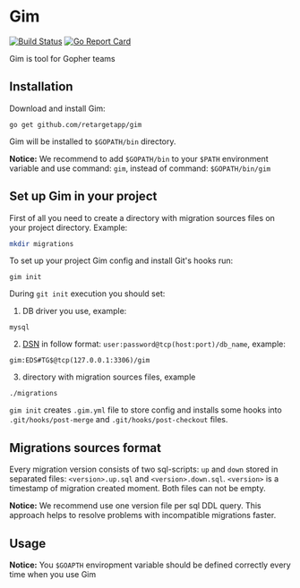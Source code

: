 # Gim

[![Build Status](https://travis-ci.org/retargetapp/gim.svg?branch=master)](https://travis-ci.org/retargetapp/gim)
[![Go Report Card](https://goreportcard.com/badge/github.com/retargetapp/gim)](https://goreportcard.com/report/github.com/retargetapp/gim)

Gim is tool for Gopher teams 

## Installation

Download and install Gim: 
```
go get github.com/retargetapp/gim
```
Gim will be installed to `$GOPATH/bin` directory.

**Notice:** We recommend to add `$GOPATH/bin` to your `$PATH` environment variable and use command: `gim`, instead of command: `$GOPATH/bin/gim`   

## Set up Gim in your project

First of all you need to create a directory with migration sources files on your project directory.
Example:
```bash
mkdir migrations 
```

To set up your project Gim config and install Git's hooks run:

```
gim init
```

During `git init` execution you should set:
1. DB driver you use, example:
```
mysql
```
2. [DSN](https://en.wikipedia.org/wiki/Data_source_name) in follow format: `user:password@tcp(host:port)/db_name`, example: 
```
gim:EDS#TG$@tcp(127.0.0.1:3306)/gim
```
3. directory with migration sources files, example
```
./migrations
```

`gim init` creates `.gim.yml` file to store config and installs some hooks into `.git/hooks/post-merge` and `.git/hooks/post-checkout` files.

## Migrations sources format

Every migration version consists of two sql-scripts: `up` and `down` stored in separated files: `<version>.up.sql` and `<version>.down.sql`.
`<version>` is a timestamp of migration created moment. Both files can not be empty. 

**Notice:** We recommend use one version file per sql DDL query. This approach helps to resolve problems with incompatible migrations faster.
 

## Usage


**Notice:** You `$GOAPTH` enviropment variable should be defined correctly every time when you use Gim
